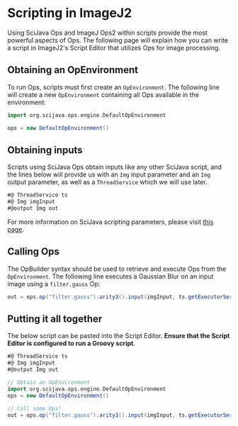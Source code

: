 # Scripting in ImageJ2

Using SciJava Ops and ImageJ Ops2 within scripts provide the most powerful aspects of Ops. The following page will explain how you can write a script in ImageJ2's Script Editor that utilizes Ops for image processing.

## Obtaining an OpEnvironment

To run Ops, scripts must first create an `OpEnvironment`. The following line will create a new `OpEnvironment` containing all Ops available in the environment:

```groovy
import org.scijava.ops.engine.DefaultOpEnvironment

ops = new DefaultOpEnvironment()
```

## Obtaining inputs

Scripts using SciJava Ops obtain inputs like any other SciJava script, and the lines below will provide us with an `Img` input parameter and an `Img` output parameter, as well as a `ThreadService` which we will use later.

```groovy
#@ ThreadService ts
#@ Img imgInput
#@output Img out
```

For more information on SciJava scripting parameters, please visit [this page](https://imagej.net/scripting/parameters).

## Calling Ops

The OpBuilder syntax should be used to retrieve and execute Ops from the `OpEnvironment`. The following line executes a Gaussian Blur on an input image using a `filter.gauss` Op:
```groovy
out = ops.op("filter.gauss").arity3().input(imgInput, ts.getExecutorService(), new Double(3.0)).apply()
```

## Putting it all together

The below script can be pasted into the Script Editor. **Ensure that the Script Editor is configured to run a Groovy script**.

```groovy
#@ ThreadService ts
#@ Img imgInput
#@output Img out

// Obtain an OpEnvironment
import org.scijava.ops.engine.DefaultOpEnvironment
ops = new DefaultOpEnvironment()

// Call some Ops!
out = ops.op("filter.gauss").arity3().input(imgInput, ts.getExecutorService(), new Double(3.0)).apply()
```
